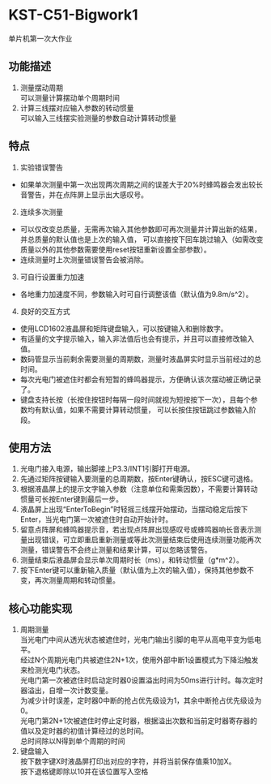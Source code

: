 # KST-C51-Bigwork1
 单片机第一次大作业
## 功能描述
1. 测量摆动周期  
可以测量计算摆动单个周期时间  
2. 计算三线摆对应输入参数的转动惯量  
可以输入三线摆实验测量的参数自动计算转动惯量  
## 特点
1. 实验错误警告  
+ 如果单次测量中第一次出现两次周期之间的误差大于20%时蜂鸣器会发出较长音警告，并在点阵屏上显示出大感叹号。
2. 连续多次测量  
+ 可以仅改变总质量，无需再次输入其他参数即可再次测量并计算出新的结果，并总质量的默认值也是上次的输入值，
可以直接按下回车跳过输入（如需改变质量以外的其他参数需要使用reset按钮重新设置全部参数）。
+ 连续测量时上次测量错误警告会被消除。
3. 可自行设置重力加速  
+ 各地重力加速度不同，参数输入时可自行调整该值（默认值为9.8m/s^2）。
4. 良好的交互方式  
+ 使用LCD1602液晶屏和矩阵键盘输入，可以按键输入和删除数字。
+ 有适量的文字提示输入，输入非法值后也会有提示，并且可以直接修改输入值。
+ 数码管显示当前剩余需要测量的周期数，测量时液晶屏实时显示当前经过的总时间。
+ 每次光电门被遮住时都会有短暂的蜂鸣器提示，方便确认该次摆动被正确记录了。
+ 键盘支持长按（长按住按钮时每隔一段时间就视为短按按下一次），且每个参数均有默认值，如果不需要计算转动惯量，
可以长按住按钮跳过参数输入阶段。
## 使用方法
1. 光电门接入电源，输出脚接上P3.3/INT1引脚打开电源。
2. 先通过矩阵按键输入要测量的总周期数，按Enter键确认，按ESC键可退格。
3. 根据液晶屏上的提示文字输入参数（注意单位和需乘因数），不需要计算转动惯量可长按Enter键到最后一步。
4. 液晶屏上出现“EnterToBegin”时轻摇三线摆开始摆动，当摆动稳定后按下Enter，当光电门第一次被遮住时自动开始计时。
5. 留意点阵屏和蜂鸣器提示音，若出现点阵屏出现感叹号或蜂鸣器响长音表示测量出现错误，可立即重启重新测量或等此次测量结束后使用连续测量功能再次测量，错误警告不会终止测量和结果计算，可以忽略该警告。
6. 测量结束后液晶屏会显示单次周期时长（ms），和转动惯量（g*m^2）。
7. 按下Enter键可以重新输入质量（默认值为上次的输入值），保持其他参数不变，再次测量周期和转动惯量。
## 核心功能实现
1. 周期测量  
当光电门中间从透光状态被遮住时，光电门输出引脚的电平从高电平变为低电平。  
经过N个周期光电门共被遮住2N+1次，使用外部中断1设置模式为下降沿触发来检测光电门状态。  
光电门第一次被遮住时启动定时器0设置溢出时间为50ms进行计时。每次定时器溢出，自增一次计数变量。  
为减少计时误差，定时器0中断的抢占优先级设为1，其余中断抢占优先级设为0。  
光电门第2N+1次被遮住时停止定时器，根据溢出次数和当前定时器寄存器的值以及定时器的初值计算经过的总时间。  
总时间除以N得到单个周期的时间
2. 键盘输入  
按下数字键X时液晶屏打印出对应的字符，并将当前保存值乘10加X。  
按下退格键即除以10并在该位置写入空格
